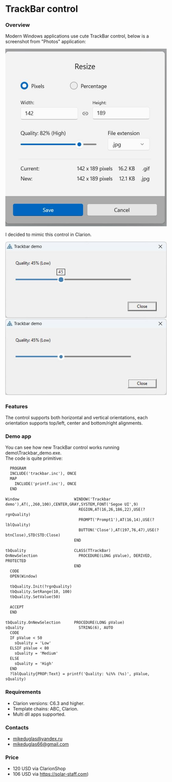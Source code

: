 # TrackBar control

### Overview
Modern Windows applications use cute TrackBar control, below is a screenshot from "Photos" application:

![Photos resize dialog](https://github.com/mikeduglas/trackbar/blob/master/screenshots/Photos_Resize.jpg?raw=true)  

I decided to mimic this control in Clarion.

![Screenshot1](https://github.com/mikeduglas/trackbar/blob/master/screenshots/trackbar_demo1.jpg?raw=true)  
![Screenshot2](https://github.com/mikeduglas/trackbar/blob/master/screenshots/trackbar_demo2.jpg?raw=true)  

### Features
The control supports both horizontal and vertical orientations, each orientation supports top/left, center and bottom/right alignments.

### Demo app
You can see how new TrackBar control works running demo\Trackbar_demo.exe.  
The code is quite primitive:

```
  PROGRAM
  INCLUDE('trackbar.inc'), ONCE
  MAP
    INCLUDE('printf.inc'), ONCE
  END

Window                        WINDOW('Trackbar demo'),AT(,,260,100),CENTER,GRAY,SYSTEM,FONT('Segoe UI',9)
                                REGION,AT(16,26,186,22),USE(?rgnQuality)
                                PROMPT('Prompt1'),AT(16,14),USE(?lblQuality)
                                BUTTON('Close'),AT(197,76,47),USE(?btnClose),STD(STD:Close)
                              END

tbQuality                     CLASS(TTrackBar)
OnNewSelection                  PROCEDURE(LONG pValue), DERIVED, PROTECTED
                              END
  CODE
  OPEN(Window)
  
  tbQuality.Init(?rgnQuality)
  tbQuality.SetRange(10, 100)
  tbQuality.SetValue(50)
  
  ACCEPT
  END
  
tbQuality.OnNewSelection      PROCEDURE(LONG pValue)
sQuality                        STRING(6), AUTO
  CODE
  IF pValue < 50
    sQuality = 'Low'
  ELSIF pValue < 80
    sQuality = 'Medium'
  ELSE
    sQuality = 'High'
  END
  ?lblQuality{PROP:Text} = printf('Quality: %i%% (%s)', pValue, sQuality)
```

### Requirements
- Clarion versions: C6.3 and higher.
- Template chains: ABC, Clarion.
- Multi dll apps supported.

### Contacts
- <mikeduglas@yandex.ru>
- <mikeduglas66@gmail.com>

### Price
- 120 USD via ClarionShop 
- 106 USD via https://solar-staff.com)
